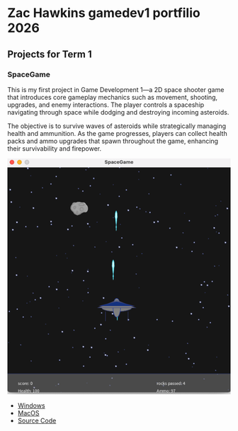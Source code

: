 # Zac Hawkins gamedev1 portfilio 2026

## Projects for Term 1

### SpaceGame

This is my first project in Game Development 1—a 2D space shooter game that introduces core gameplay mechanics such as movement, shooting, upgrades, and enemy interactions. The player controls a spaceship navigating through space while dodging and destroying incoming asteroids.

The objective is to survive waves of asteroids while strategically managing health and ammunition. As the game progresses, players can collect health packs and ammo upgrades that spawn throughout the game, enhancing their survivability and firepower.

![Running Game](https://github.com/ZacHawkins/game_dev_portfolio/blob/main/images/SpaceGame01.png?raw=true)

*  [Windows](https://github.com/ZacHawkins/game_dev_portfolio/blob/main/src/SpaceGame/windows-amd64.zip)
*  [MacOS](https://github.com/ZacHawkins/game_dev_portfolio/blob/main/macos-aarch64.zip)
*  [Source Code]()
